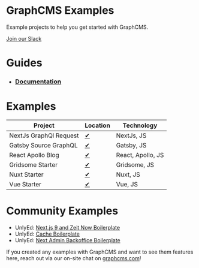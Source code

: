 # GraphCMS Examples

Example projects to help you get started with GraphCMS.

[Join our Slack](https://slack.graphcms.com)

# Guides

- ### [Documentation](https://graphcms.com/docs)

# Examples

| Project                | Location                                     | Technology        |
| ---------------------- | -------------------------------------------- | ----------------- |
| NextJs GraphQl Request | [&#10004;](nextjs-graphql-request/README.md) | NextJs, JS        |
| Gatsby Source GraphQL  | [&#10004;](gatsby-source-graphql/README.md)  | Gatsby, JS        |
| React Apollo Blog      | [&#10004;](react-apollo-blog/README.md)      | React, Apollo, JS |
| Gridsome Starter       | [&#10004;](gatsby-source-graphql/README.md)  | Gridsome, JS      |
| Nuxt Starter           | [&#10004;](nuxt-starter/README.md)           | Nuxt, JS          |
| Vue Starter            | [&#10004;](vue-starter/README.md)            | Vue, JS           |

# Community Examples

- UnlyEd: [Next.js 9 and Zeit Now Boilerplate](https://github.com/UnlyEd/next-right-now/)
- UnlyEd: [Cache Boilerplate](https://github.com/UnlyEd/GraphCMS-cache-boilerplate)
- UnlyEd: [Next Admin Backoffice Boilerplate](https://github.com/UnlyEd/next-right-now-admin)

If you created any examples with GraphCMS and want to see them features here, reach out via our on-site chat on [graphcms.com](https://graphcms.com)!
